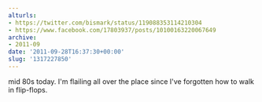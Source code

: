 ```yaml
---
alturls:
- https://twitter.com/bismark/status/119088353114210304
- https://www.facebook.com/17803937/posts/10100163220067649
archive:
- 2011-09
date: '2011-09-28T16:37:30+00:00'
slug: '1317227850'
---
```


mid 80s today. I'm flailing all over the place since I've forgotten how to walk in flip-flops.

